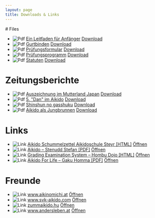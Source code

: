```yaml
---
layout: page
title: Downloads & Links
---
```



<div class="container block" markdown="1">
# Files

<ul class="fileDownload">
<li>
<img src="{{ site.baseurl }}/images/pdf_icon.png" alt="Pdf" />
<a href="{{ site.baseurl }}/downloads/AnfaengerLeitfaden.pdf" download="Ein_Leitfaden_fuer_Anfaenger.pdf">Ein Leitfaden für Anfänger</a>
<a href="{{ site.baseurl }}/downloads/AnfaengerLeitfaden.pdf" download="Ein_Leitfaden_fuer_Anfaenger.pdf">Download</a>
</li>
<li>
<img src="{{ site.baseurl }}/images/pdf_icon.png" alt="Pdf" />
<a href="{{ site.baseurl }}/downloads/AikidoGurtbinden.pdf" download="AikidoGurtbinden.pdf">Gurtbinden</a>
<a href="{{ site.baseurl }}/downloads/AikidoGurtbinden.pdf" download="AikidoGurtbinden.pdf">Download</a>
</li>
<li>
<img src="{{ site.baseurl }}/images/pdf_icon.png" alt="Pdf" />
<a href="{{ site.baseurl }}/downloads/Pruefungsformular.pdf" download="Pruefungsformular.pdf">Prüfungsformular</a>
<a href="{{ site.baseurl }}/downloads/Pruefungsformular.pdf" download="Pruefungsformular.pdf">Download</a>
</li>
<li>
<img src="{{ site.baseurl }}/images/pdf_icon.png" alt="Pdf" />
<a href="{{ site.baseurl }}/downloads/Pruefungsprogramm_Rev1.pdf" download="Pruefungsprogramm_Rev1.pdf">Prüfungsprogramm</a>
<a href="{{ site.baseurl }}/downloads/Pruefungsprogramm_Rev1.pdf" download="Pruefungsprogramm_Rev1.pdf">Download</a>
</li>
<li>
<img src="{{ site.baseurl }}/images/pdf_icon.png" alt="Pdf" />
<a href="{{ site.baseurl }}/downloads/Statuten_20220420_Rev2.pdf" download="Statuten_20220420_Rev2.pdf">Statuten</a>
<a href="{{ site.baseurl }}/downloads/Statuten_20220420_Rev2.pdf" download="Statuten_20220420_Rev2.pdf">Download</a>
</li>
</ul>

# Zeitungsberichte

<ul class="fileDownload">
<li>
<img src="{{ site.baseurl }}/images/image_icon.png" alt="Pdf" />
<a href="{{ site.baseurl }}/images/Tips_Bericht_022020.png" download="Tips_Bericht_022020.png">Auszeichnung im Mutterland Japan</a>
<a href="{{ site.baseurl }}/images/Tips_Bericht_022020.png" download="Tips_Bericht_022020.png">Download</a>
</li>
<li>
<img src="{{ site.baseurl }}/images/image_icon.png" alt="Pdf" />
<a href="{{ site.baseurl }}/images/DanImAikido.jpg" download="DanImAikido.jpg">5. "Dan" im Aikido</a>
<a href="{{ site.baseurl }}/images/DanImAikido.jpg" download="DanImAikido.jpg">Download</a>
</li>
<li>
<img src="{{ site.baseurl }}/images/pdf_icon.png" alt="Pdf" />
<a href="{{ site.baseurl }}/downloads/Shinshun_no_gasshuku.pdf" download="Shinshun_no_gasshuku.pdf">Shinshun no gasshuku</a>
<a href="{{ site.baseurl }}/downloads/Shinshun_no_gasshuku.pdf" download="Shinshun_no_gasshuku.pdf">Download</a>
</li>
<li>
<img src="{{ site.baseurl }}/images/image_icon.png" alt="Pdf" />
<a href="{{ site.baseurl }}/images/Aikido_als_Jungbrunnen-Informer-0421.jpg" download="Aikido_als_Jungbrunnen-Informer-0421.jpg">Aikido als Jungbrunnen</a>
<a href="{{ site.baseurl }}/images/Aikido_als_Jungbrunnen-Informer-0421.jpg" download="Aikido_als_Jungbrunnen-Informer-0421.jpg">Download</a>
</li>
</ul>

# Links

<ul class="fileDownload">
<li>
<img src="{{ site.baseurl }}/images/link_icon.png" alt="Link" />
<a href="https://www.yumpu.com/de/document/read/4041679/schummelzettel-aikido-schule-steyr" target="blank">Aikido Schummelzettel Aikidoschule Steyr [HTML]</a>
<a href="https://www.yumpu.com/de/document/read/4041679/schummelzettel-aikido-schule-steyr" target="blank">Öffnen</a>
</li>
<li>
<img src="{{ site.baseurl }}/images/link_icon.png" alt="Link" />
<a href="https://www.stenudd.com/aikido/aikido-stenudd.pdf" target="blank">Aikido – Stenudd Stefan [PDF]</a>
<a href="https://www.stenudd.com/aikido/aikido-stenudd.pdf" target="blank">Öffnen</a>
</li>
<li>
<img src="{{ site.baseurl }}/images/link_icon.png" alt="Link" />
<a href="http://www.aikikai.or.jp/eng/information/review.html" target="blank">Grading Examination System – Hombu Dojo [HTML]</a>
<a href="http://www.aikikai.or.jp/eng/information/review.html" target="blank">Öffnen</a>
</li>
<li>
<img src="{{ site.baseurl }}/images/link_icon.png" alt="Link" />
<a href="http://www.nippon-kan.org/wp-content/uploads/AikidoForLife-EDIT.pdf" target="blank">Aikido For Life – Gaku Homma [PDF]</a>
<a href="http://www.nippon-kan.org/wp-content/uploads/AikidoForLife-EDIT.pdf" target="blank">Öffnen</a>
</li>
</ul>

# Freunde

<ul class="fileDownload">
<li>
<img src="{{ site.baseurl }}/images/link_icon.png" alt="Link" />
<a href="http://www.aikinomichi.at" target="blank">www.aikinomichi.at</a>
<a href="http://www.aikinomichi.at" target="blank">Öffnen</a>
</li>
<li>
<img src="{{ site.baseurl }}/images/link_icon.png" alt="Link" />
<a href="http://www.svk-aikido.com" target="blank">www.svk-aikido.com</a>
<a href="http://www.svk-aikido.com" target="blank">Öffnen</a>
</li>
<li>
<img src="{{ site.baseurl }}/images/link_icon.png" alt="Link" />
<a href="http://zummaikido.hu" target="blank">zummaikido.hu</a>
<a href="http://zummaikido.hu" target="blank">Öffnen</a>
</li>
<li>
<img src="{{ site.baseurl }}/images/link_icon.png" alt="Link" />
<a href="http://www.andersleben.at" target="blank">www.andersleben.at</a>
<a href="http://www.andersleben.at" target="blank">Öffnen</a>
</li>
</ul>
</div>